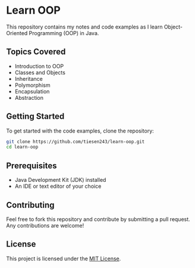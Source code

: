 # Learn OOP

This repository contains my notes and code examples as I learn Object-Oriented Programming (OOP) in Java.

## Topics Covered

- Introduction to OOP
- Classes and Objects
- Inheritance
- Polymorphism
- Encapsulation
- Abstraction

## Getting Started

To get started with the code examples, clone the repository:

```bash
git clone https://github.com/tiesen243/learn-oop.git
cd learn-oop
```

## Prerequisites

- Java Development Kit (JDK) installed
- An IDE or text editor of your choice

## Contributing

Feel free to fork this repository and contribute by submitting a pull request. Any contributions are welcome!

## License

This project is licensed under the [MIT License](./LICENSE).